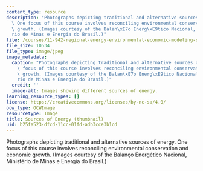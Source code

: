 ```yaml
---
content_type: resource
description: "Photographs depicting traditional and alternative sources of energy.\
  \ One focus of this course involves reconciling environmental conservation and economic\
  \ growth. (Images courtesy of the Balan\xE7o Energ\xE9tico Nacional, Minist\xE9\
  rio de Minas e Energia do Brasil.)"
file: /courses/11-942-regional-energy-environmental-economic-modeling-spring-2007/b25fa523dfcd11cc01fdadb3cce3b1cd_11-942s07-th.jpg
file_size: 10534
file_type: image/jpeg
image_metadata:
  caption: "Photographs depicting traditional and alternative sources of energy. One\
    \ focus of this course involves reconciling environmental conservation and economic\
    \ growth. (Images courtesy of the Balan\xE7o Energ\xE9tico Nacional, Minist\xE9\
    rio de Minas e Energia do Brasil.)"
  credit: ''
  image-alt: Images showing different sources of energy.
learning_resource_types: []
license: https://creativecommons.org/licenses/by-nc-sa/4.0/
ocw_type: OCWImage
resourcetype: Image
title: Sources of Energy (thumbnail)
uid: b25fa523-dfcd-11cc-01fd-adb3cce3b1cd
---
```

Photographs depicting traditional and alternative sources of energy. One focus of this course involves reconciling environmental conservation and economic growth. (Images courtesy of the Balanço Energético Nacional, Ministério de Minas e Energia do Brasil.)